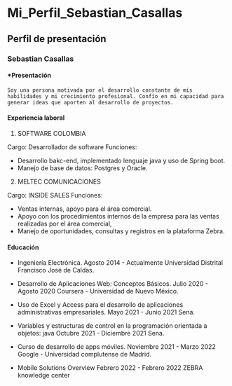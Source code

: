 # Mi_Perfil_Sebastian_Casallas

## Perfil de presentación 

### Sebastian Casallas

#### *Presentación

```
Soy una persona motivada por el desarrollo constante de mis habilidades y mi crecimiento profesional. Confío en mi capacidad para generar ideas que aporten al desarrollo de proyectos.
```

#### Experiencia laboral

1. SOFTWARE COLOMBIA

Cargo: Desarrollador de software 
Funciones:
* Desarrollo bakc-end, implementado lenguaje java y uso de Spring boot.
* Manejo de base de datos: Postgres y Oracle.

2. MELTEC COMUNICACIONES

Cargo: INSIDE SALES 
Funciones: 
* Ventas internas, apoyo para el área comercial. 
* Apoyo con los procedimientos internos de la empresa para las ventas realizadas por el área comercial, 
* Manejo de oportunidades, consultas y registros en la plataforma Zebra.

#### Educación

* Ingeniería Electrónica. 
      Agosto 2014 - Actualmente
      Universidad Distrital Francisco José de Caldas.

* Desarrollo de Aplicaciones Web: Conceptos Básicos. 
      Julio 2020 - Agosto 2020
      Coursera - Universidad de Nuevo México.

* Uso de Excel y Access para el desarrollo de aplicaciones administrativas empresariales. 
      Mayo 2021 - Junio 2021
      Sena.

* Variables y estructuras de control en la programación orientada a objetos: java
      Octubre 2021 - Diciembre 2021
      Sena.

* Curso de desarrollo de apps móviles.
      Noviembre 2021 - Marzo 2022
      Google - Universidad complutense de Madrid.

* Mobile Solutions Overview
      Febrero 2022 - Febrero 2022
      ZEBRA knowledge center